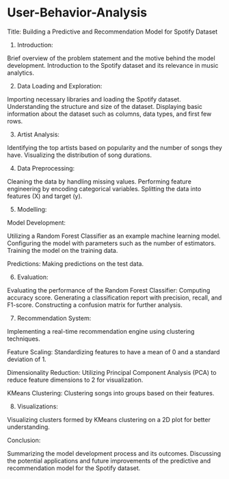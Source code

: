 # User-Behavior-Analysis

Title: Building a Predictive and Recommendation Model for Spotify Dataset

1. Introduction:

Brief overview of the problem statement and the motive behind the model development.
Introduction to the Spotify dataset and its relevance in music analytics.

2. Data Loading and Exploration:

Importing necessary libraries and loading the Spotify dataset.
Understanding the structure and size of the dataset.
Displaying basic information about the dataset such as columns, data types, and first few rows.

3. Artist Analysis:

Identifying the top artists based on popularity and the number of songs they have.
Visualizing the distribution of song durations.

4. Data Preprocessing:

Cleaning the data by handling missing values.
Performing feature engineering by encoding categorical variables.
Splitting the data into features (X) and target (y).

5. Modelling:

Model Development:

Utilizing a Random Forest Classifier as an example machine learning model.
Configuring the model with parameters such as the number of estimators.
Training the model on the training data.

Predictions:
Making predictions on the test data.

6. Evaluation:

Evaluating the performance of the Random Forest Classifier:
Computing accuracy score.
Generating a classification report with precision, recall, and F1-score.
Constructing a confusion matrix for further analysis.

7. Recommendation System:

Implementing a real-time recommendation engine using clustering techniques.

Feature Scaling:
Standardizing features to have a mean of 0 and a standard deviation of 1.

Dimensionality Reduction:
Utilizing Principal Component Analysis (PCA) to reduce feature dimensions to 2 for visualization.

KMeans Clustering:
Clustering songs into groups based on their features.

8. Visualizations:

Visualizing clusters formed by KMeans clustering on a 2D plot for better understanding.

Conclusion:

Summarizing the model development process and its outcomes.
Discussing the potential applications and future improvements of the predictive and recommendation model for the Spotify dataset.
